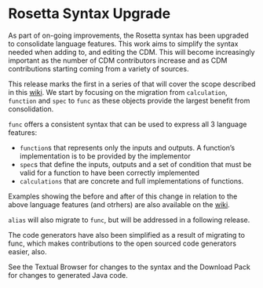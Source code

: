 # Rosetta Syntax Upgrade

As part of on-going improvements, the Rosetta syntax has been upgraded to consolidate language features. This work aims to simplify the syntax needed when adding to, and editing the CDM. This will become increasingly important as the number of CDM contributors increase and as CDM contributions starting coming from a variety of sources. 

This release marks the first in a series of that will cover the scope described in this [wiki](https://github.com/REGnosys/rosetta-dsl/wiki/Rosetta-Syntax-Upgrade/31f933712fb7e3565e4cfb071f9fbb2580275920). We start by focusing on the migration from `calculation`, `function` and `spec` to `func` as these objects provide the largest benefit from consolidation. 

`func` offers a consistent syntax that can be used to express all 3 language features:
- `function`s that represents only the inputs and outputs. A function’s implementation is to be provided by the implementor
- `spec`s that define the inputs, outputs and a set of condition that must be valid for a function to have been correctly implemented
- `calculations` that are concrete and full implementations of functions. 

Examples showing the before and after of this change in relation to the above language features (and otrhers) are also available on the [wiki](https://github.com/REGnosys/rosetta-dsl/wiki/Rosetta-Syntax-Upgrade/31f933712fb7e3565e4cfb071f9fbb2580275920).

`alias` will also migrate to `func`, but will be addressed in a following release. 

The code generators have also been simplified as a result of migrating to func, which makes contributions to the open sourced code generators easier, also. 

See the Textual Browser for changes to the syntax and the Download Pack for changes to generated Java code. 
